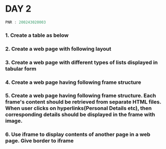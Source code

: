 # DAY 2

```c
PNR : 200243020003
```

### 1. Create a table as below


### 2. Create a web page with following layout
### 3. Create a web page with different types of lists displayed in tabular form

### 4. Create a web page having following frame structure

### 5. Create a web page having following frame structure. Each frame's content should be retrieved from separate HTML files. When user clicks on hyperlinks(Personal Details etc), then corresponding details should be displayed in the frame with image.


### 6. Use iframe to display contents of another page in a web page. Give border to iframe